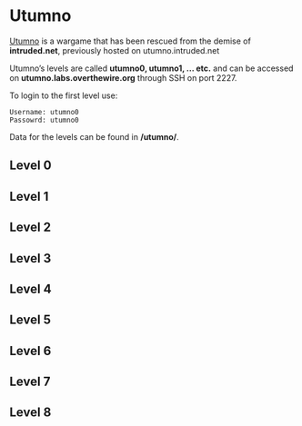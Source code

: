 # Utumno

[Utumno](https://overthewire.org/wargames/utumno/) is a wargame that has been rescued from the demise of **intruded.net**, previously hosted on utumno.intruded.net

Utumno’s levels are called **utumno0, utumno1, … etc.** and can be accessed on **utumno.labs.overthewire.org** through SSH on port 2227.

To login to the first level use:

```
Username: utumno0
Passowrd: utumno0
```

Data for the levels can be found in **/utumno/**.

## Level 0

## Level 1

## Level 2

## Level 3

## Level 4

## Level 5

## Level 6

## Level 7

## Level 8
